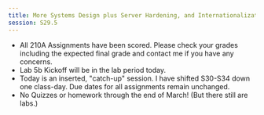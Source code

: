 ```yaml
---
title: More Systems Design plus Server Hardening, and Internationalization
session: S29.5
---
```


* All 210A Assignments have been scored. Please check your grades including the expected final grade and contact me if you have any concerns.
* Lab 5b Kickoff will be in the lab period today.
* Today is an inserted, "catch-up" session. I have shifted S30-S34 down one class-day. Due dates for all assignments remain unchanged.
* No Quizzes or homework through the end of March! (But there still are labs.)

